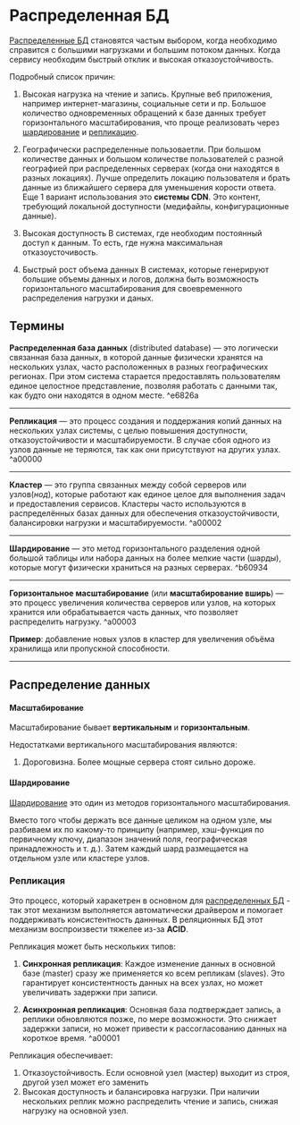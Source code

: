 
# Распределенная БД

[Распределенные БД](#^e6826a) становятся частым выбором, когда необходимо справится с большими нагрузками и большим потоком данных. Когда сервису необходим быстрый отклик и высокая отказоустойчивость.

Подробный список причин:
1.  Высокая нагрузка на чтение и запись.
	Крупные веб приложения, например интернет-магазины, социальные сети и пр. Большое количество одновременных обращений к базе данных требует горизонтального масштабирования, что проще реализовать через [шардирование](#^b60934) и [репликацию](#^a00000).
	
2. Географически распределенные пользоваетли.
	При большом количестве данных и большом количестве пользователей с разной географией при распределенных серверах (когда они находятся в разных локациях). Лучше определить локацию пользователя и брать данные из ближайшего сервера для уменьшения корости ответа. 
	Еще 1 вариант использования это **системы CDN**. Это контент, требующий локальной доступности (медифайлы, конфигурационные данные).
	
3. Высокая доступность
	В системах, где необходим постоянный доступ к данным. То есть, где нужна максимальная отказоусточивость.
	
4. Быстрый рост объема данных
	В системах, которые генерируют большие объемы данных и логов, должна быть возможность горизонтального масштабирования для своевременного распределения нагрузки и даных.
	
## Термины

**Распределенная база данных** (distributed database) — это логически связанная база данных, в которой данные физически хранятся на нескольких узлах, часто расположенных в разных географических регионах. При этом система старается предоставлять пользователям единое целостное представление, позволяя работать с данными так, как будто они находятся в одном месте. 
^e6826a
***
**Репликация** — это процесс создания и поддержания копий данных на нескольких узлах системы, с целью повышения доступности, отказоустойчивости и масштабируемости. В случае сбоя одного из узлов данные не теряются, так как они присутствуют на других узлах.
^a00000
***
**Кластер** — это группа связанных между собой серверов или узлов(*нод*), которые работают как единое целое для выполнения задач и предоставления сервисов. Кластеры часто используются в распределённых базах данных для обеспечения отказоустойчивости, балансировки нагрузки и масштабируемости.
^a00002
***
**Шардирование** — это метод горизонтального разделения одной большой таблицы или набора данных на более мелкие части (шарды), которые могут физически храниться на разных серверах. 
^b60934
***
**Горизонтальное масштабирование** (или **масштабирование вширь**) — это процесс увеличения количества серверов или узлов, на которых хранится или обрабатывается часть данных, что позволяет распределить нагрузку.
^a00003

**Пример**: добавление новых узлов в кластер для увеличения объёма хранилища или пропускной способности.
***

## Распределение данных
#### Масштабирование

Масштабирование бывает **вертикальным** и **горизонтальным**.

Недостатками вертикального масштабирования являются:
1. Дороговизна. Более мощные сервера стоят сильно дороже.


#### Шардирование
[Шардирование](#^b60934) это один из методов горизонтального масштабирования.

Вместо того чтобы держать все данные целиком на одном узле, мы разбиваем их по какому-то принципу (например, хэш-функция по первичному ключу, диапазон значений поля, географическая принадлежность и т. д.). Затем каждый шард размещается на отдельном узле или кластере узлов.
### Репликация 
Это процесс, который харакетрен в основном для [распределенных БД](#^e6826a) - так этот механизм выполняется автоматически драйвером и помогает поддерживать консистентность даннных. В реляционных БД этот механизм воспроизвести тяжелее из-за **ACID**.

Репликация может быть нескольких типов:
1. **Синхронная репликация**: Каждое изменение данных в основной базе (master) сразу же применяется ко всем репликам (slaves). Это гарантирует консистентность данных на всех узлах, но может увеличивать задержки при записи. 

2. **Асинхронная репликация**: Основная база подтверждает запись, а реплики обновляются позже, по мере возможности. Это снижает задержки записи, но может привести к рассогласованию данных на короткое время.  ^a00001

Репликация обеспечивает:
1. Отказоустойчивость. Если основной узел (мастер) выходит из строя, другой узел может его заменить
2. Высокая доступность и балансировка нагрузки. При наличии нескольких реплик можно распределить чтение и запись, снижая нагрузку на основной узел.





